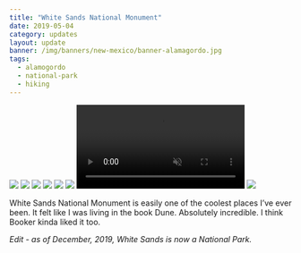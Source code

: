 ```yaml
---
title: "White Sands National Monument"
date: 2019-05-04
category: updates
layout: update
banner: /img/banners/new-mexico/banner-alamagordo.jpg
tags: 
  - alamogordo
  - national-park
  - hiking
---
```


<div class="img-slider">
    <img src="{{ site.cdn }}/img/updates/new-mexico/white-sands/whitesands-1.jpg">
    <img src="{{ site.cdn }}/img/updates/new-mexico/white-sands/whitesands-2.jpg">
    <img src="{{ site.cdn }}/img/updates/new-mexico/white-sands/whitesands-3.jpg">
    <img src="{{ site.cdn }}/img/updates/new-mexico/white-sands/whitesands-4.jpg">
    <img src="{{ site.cdn }}/img/updates/new-mexico/white-sands/whitesands-5.jpg">
    <img src="{{ site.cdn }}/img/updates/new-mexico/white-sands/whitesands-6.jpg">
    <video controls muted>
        <source src="{{ site.cdn }}/vid/updates/new-mexico/white-sands/booker-white-sands.mp4" type="video/mp4"> 
    </video>
    <img src="{{ site.cdn }}/img/updates/new-mexico/white-sands/whitesands-7.jpg">
</div>

<p>
    White Sands National Monument is easily one of the coolest places I’ve ever been. It felt like I was living in the book Dune. Absolutely incredible. I think Booker kinda liked it too.
</p>

<p class="text-muted mt-5"><em>Edit - as of December, 2019, White Sands is now a National Park.</em></p>